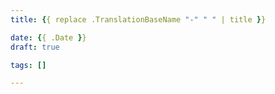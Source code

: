 ```yaml
---
title: {{ replace .TranslationBaseName "-" " " | title }}

date: {{ .Date }}
draft: true

tags: []

---
```


